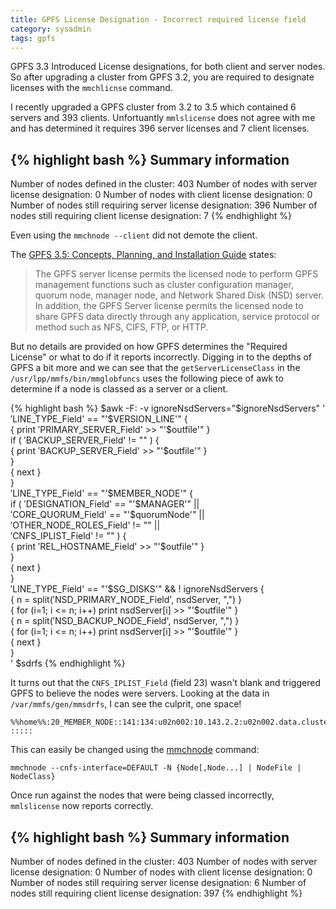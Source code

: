 ```yaml
---
title: GPFS License Designation - Incorrect required license field
category: sysadmin
tags: gpfs
---
```


GPFS 3.3 Introduced License designations, for both client and server nodes. So after upgrading a cluster from GPFS 3.2, you are required to designate licenses with the `mmchlicnse` command.

I recently upgraded a GPFS cluster from 3.2 to 3.5 which contained 6 servers and 393 clients. Unfortuantly `mmlslicense` does not agree with me and has determined it requires 396 server licenses and 7 client licenses.

{% highlight bash %}
 Summary information
 ---------------------
 Number of nodes defined in the cluster:                        403
 Number of nodes with server license designation:                 0
 Number of nodes with client license designation:                 0
 Number of nodes still requiring server license designation:    396
 Number of nodes still requiring client license designation:      7
 {% endhighlight %}

Even using the `mmchnode --client` did not demote the client.

 The [GPFS 3.5: Concepts, Planning, and Installation Guide](http://www-01.ibm.com/support/docview.wss?uid=pub1ga76041305) states:

> The GPFS server license permits the licensed node to perform GPFS management functions such as cluster configuration manager, quorum node, manager node, and Network Shared Disk (NSD) server. In addition, the GPFS Server license permits the licensed node to share GPFS data directly through any application, service protocol or method such as NFS, CIFS, FTP, or HTTP.

But no details are provided on how GPFS determines the "Required License" or what to do if it reports incorrectly. Digging in to the depths of GPFS a bit more and we can see that the `getServerLicenseClass` in the `/usr/lpp/mmfs/bin/mmglobfuncs` uses the following piece of awk to determine if a node is classed as a server or a client.

{% highlight bash %}
  $awk -F: -v ignoreNsdServers="$ignoreNsdServers" '                 \
    $'$LINE_TYPE_Field' == "'$VERSION_LINE'" {                       \
      { print $'$PRIMARY_SERVER_Field' >> "'$outfile'" }             \
      if ( $'$BACKUP_SERVER_Field' != "" ) {                         \
        { print $'$BACKUP_SERVER_Field' >> "'$outfile'" }            \
      }                                                              \
      { next }                                                       \
    }                                                                \
    $'$LINE_TYPE_Field' == "'$MEMBER_NODE'" {                        \
      if ( $'$DESIGNATION_Field' == "'$MANAGER'"     ||              \
           $'$CORE_QUORUM_Field' == "'$quorumNode'"  ||              \
           $'$OTHER_NODE_ROLES_Field' != ""          ||              \
           $'$CNFS_IPLIST_Field'      != ""           ) {            \
        { print $'$REL_HOSTNAME_Field' >> "'$outfile'" }             \
      }                                                              \
      { next }                                                       \
    }                                                                \
    $'$LINE_TYPE_Field' == "'$SG_DISKS'" && ! ignoreNsdServers {     \
      { n = split($'$NSD_PRIMARY_NODE_Field', nsdServer, ",") }      \
      { for (i=1; i <= n; i++) print nsdServer[i] >> "'$outfile'" }  \
      { n = split($'$NSD_BACKUP_NODE_Field', nsdServer, ",") }       \
      { for (i=1; i <= n; i++) print nsdServer[i] >> "'$outfile'" }  \
      { next }                                                       \
    }                                                                \
  ' $sdrfs
{% endhighlight %}

It turns out that the `CNFS_IPLIST_Field` (field 23) wasn't blank and triggered GPFS to believe the nodes were servers. Looking at the data in `/var/mmfs/gen/mmsdrfs`, I can see the culprit, one space!

```
%%home%%:20_MEMBER_NODE::141:134:u02n002:10.143.2.2:u02n002.data.cluster:client::::::u02n002.data.cluster:u02n002:1350:3.5.0.21:Linux:N::: :::::
```

This can easily be changed using the [mmchnode](http://www-01.ibm.com/support/knowledgecenter/SSFKCN_3.5.0/com.ibm.cluster.gpfs.v3r5.gpfs100.doc/bl1adm_mmchnode.htm) command:

`mmchnode --cnfs-interface=DEFAULT -N {Node[,Node...] | NodeFile | NodeClass}`

Once run against the nodes that were being classed incorrectly, `mmlslicense` now reports correctly.

{% highlight bash %} 
 Summary information
---------------------
Number of nodes defined in the cluster:                        403
Number of nodes with server license designation:                 0
Number of nodes with client license designation:                 0
Number of nodes still requiring server license designation:      6
Number of nodes still requiring client license designation:    397
{% endhighlight %}






